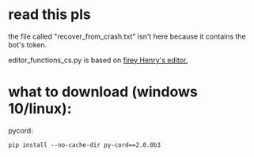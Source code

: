 # read this pls
the file called "recover_from_crash.txt" isn't here because it contains the bot's token.  
  
editor_functions_cs.py is based on [firey Henry's editor.](https://github.com/fieryhenry/Battle-Cats-Save-File-Editor)
# what to download (windows 10/linux):
pycord:  
```
pip install --no-cache-dir py-cord==2.0.0b3
```  

